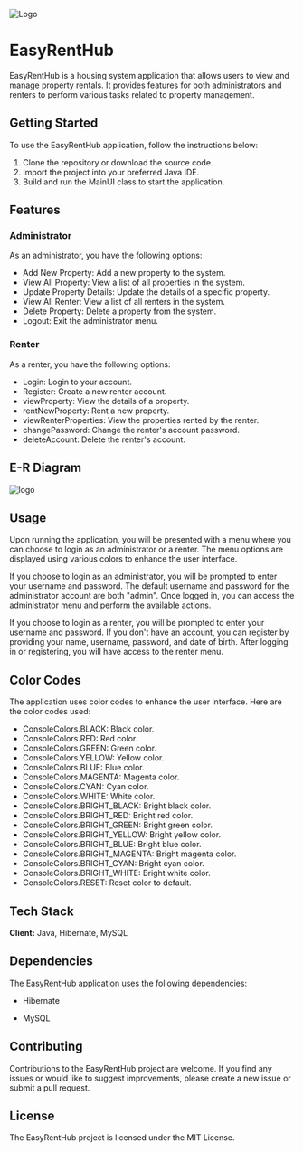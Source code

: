 ![Logo](https://encrypted-tbn0.gstatic.com/images?q=tbn:ANd9GcTsipsY1sIEQUYjznCzSkdVmN01ALXJvVCuhQ&usqp=CAU)

# EasyRentHub
EasyRentHub is a housing system application that allows users to view and manage property rentals. It provides features for both administrators and renters to perform various tasks related to property management.

## Getting Started
To use the EasyRentHub application, follow the instructions below:

1. Clone the repository or download the source code.
2. Import the project into your preferred Java IDE.
3. Build and run the MainUI class to start the application.

## Features
### Administrator
As an administrator, you have the following options:

- Add New Property: Add a new property to the system.
- View All Property: View a list of all properties in the system.
- Update Property Details: Update the details of a specific property.
- View All Renter: View a list of all renters in the system.
- Delete Property: Delete a property from the system.
- Logout: Exit the administrator menu.

### Renter
As a renter, you have the following options:

- Login: Login to your account.
- Register: Create a new renter account.
- viewProperty: View the details of a property.
- rentNewProperty: Rent a new property.
- viewRenterProperties: View the properties rented by the renter.
- changePassword: Change the renter's account password.
- deleteAccount: Delete the renter's account.

## E-R  Diagram
![logo](https://raw.githubusercontent.com/sonukumar047/many-reaction-8361/day-5/UnitFiveProject/Screenshots/abc.png)

## Usage
Upon running the application, you will be presented with a menu where you can choose to login as an administrator or a renter. The menu options are displayed using various colors to enhance the user interface.

If you choose to login as an administrator, you will be prompted to enter your username and password. The default username and password for the administrator account are both "admin". Once logged in, you can access the administrator menu and perform the available actions.

If you choose to login as a renter, you will be prompted to enter your username and password. If you don't have an account, you can register by providing your name, username, password, and date of birth. After logging in or registering, you will have access to the renter menu.

## Color Codes
The application uses color codes to enhance the user interface. Here are the color codes used:

- ConsoleColors.BLACK: Black color.
- ConsoleColors.RED: Red color.
- ConsoleColors.GREEN: Green color.
- ConsoleColors.YELLOW: Yellow color.
- ConsoleColors.BLUE: Blue color.
- ConsoleColors.MAGENTA: Magenta color.
- ConsoleColors.CYAN: Cyan color.
- ConsoleColors.WHITE: White color.
- ConsoleColors.BRIGHT_BLACK: Bright black color.
- ConsoleColors.BRIGHT_RED: Bright red color.
- ConsoleColors.BRIGHT_GREEN: Bright green color.
- ConsoleColors.BRIGHT_YELLOW: Bright yellow color.
- ConsoleColors.BRIGHT_BLUE: Bright blue color.
- ConsoleColors.BRIGHT_MAGENTA: Bright magenta color.
- ConsoleColors.BRIGHT_CYAN: Bright cyan color.
- ConsoleColors.BRIGHT_WHITE: Bright white color.
- ConsoleColors.RESET: Reset color to default.


## Tech Stack

**Client:** Java, Hibernate, MySQL

## Dependencies
The EasyRentHub application uses the following dependencies:

- Hibernate

- MySQL

## Contributing
Contributions to the EasyRentHub project are welcome. If you find any issues or would like to suggest improvements, please create a new issue or submit a pull request.

## License
The EasyRentHub project is licensed under the MIT License.
